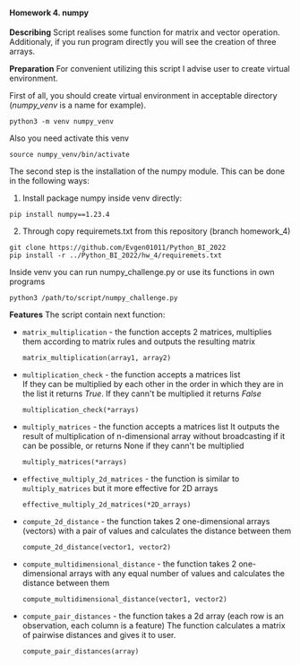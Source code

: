 #### Homework 4. numpy

**Describing**
Script realises some function for matrix and vector operation. Additionaly, if you run program directly you will see the creation of three arrays. 

**Preparation**
For convenient utilizing this script I advise user to create virtual environment.

First of all, you should create virtual environment in acceptable directory (*numpy_venv* is a name for example).
```
python3 -m venv numpy_venv
```
Also you need activate this venv
```
source numpy_venv/bin/activate
```
The second step is the installation of the numpy module. This can be done in the following ways:
1. Install package numpy inside venv directly:
```
pip install numpy==1.23.4
```
2. Through copy requiremets.txt from this repository (branch homework_4)
```
git clone https://github.com/Evgen01011/Python_BI_2022
pip install -r ../Python_BI_2022/hw_4/requiremets.txt
```
Inside venv you can run numpy_challenge.py or use its functions in own programs
```
python3 /path/to/script/numpy_challenge.py
```

**Features**
The script contain next function:  
- `matrix_multiplication` - the function accepts 2 matrices, multiplies them according to matrix rules and outputs the resulting matrix
    ```
    matrix_multiplication(array1, array2)
    ```
- `multiplication_check` - the function accepts a matrices list  
    If they can be multiplied by each other in the order in which they are in the list it returns *True*. If they cann't be multiplied it returns *False*
    ```
    multiplication_check(*arrays)
    ```
- `multiply_matrices` - the function accepts a matrices list
    It outputs the result of multiplication of n-dimensional array without broadcasting if it can be possible, or returns None if they cann't be multiplied
    ```
    multiply_matrices(*arrays)
    ```
- `effective_multiply_2d_matrices` - the function is similar to         `multiply_matrices` but it more effective for 2D arrays
    ```
    effective_multiply_2d_matrices(*2D_arrays)
    ```
- `compute_2d_distance` - the function takes 2 one-dimensional arrays (vectors) with a pair of values and calculates the distance between them
    ```
    compute_2d_distance(vector1, vector2)
    ```
- `compute_multidimensional_distance` - the function takes 2 one-dimensional arrays with any equal number of values and calculates the distance between them
    ```
    compute_multidimensional_distance(vector1, vector2)
    ```
- `compute_pair_distances` - the function takes a 2d array (each row is an observation, each column is a feature)
    The function calculates a matrix of pairwise distances and gives it to user.
    ```
    compute_pair_distances(array)
    ```



